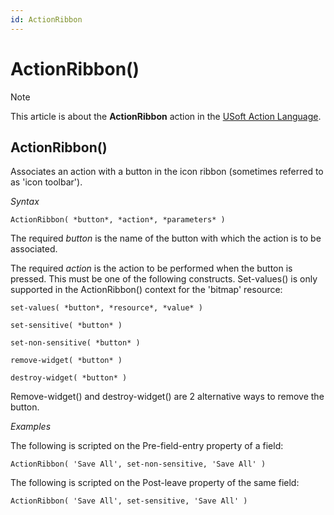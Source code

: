 ```yaml
---
id: ActionRibbon
---
```


# ActionRibbon()



> [!NOTE]
> This article is about the **ActionRibbon** action in the [USoft Action Language](/docs/Task_flow/Action_Language_reference/USoft_Action_Language.md).

## **ActionRibbon()**

Associates an action with a button in the icon ribbon (sometimes referred to as 'icon toolbar').

*Syntax*

```
ActionRibbon( *button*, *action*, *parameters* )
```

The required *button* is the name of the button with which the action is to be associated.

The required *action* is the action to be performed when the button is pressed. This must be one of the following constructs. Set-values() is only supported in the ActionRibbon() context for the 'bitmap' resource:

```
set-values( *button*, *resource*, *value* )

set-sensitive( *button* )

set-non-sensitive( *button* )

remove-widget( *button* )

destroy-widget( *button* )
```

Remove-widget() and destroy-widget() are 2 alternative ways to remove the button.

*Examples*

The following is scripted on the Pre-field-entry property of a field:

```
ActionRibbon( 'Save All', set-non-sensitive, 'Save All' )
```

The following is scripted on the Post-leave property of the same field:

```
ActionRibbon( 'Save All', set-sensitive, 'Save All' )
```

 
